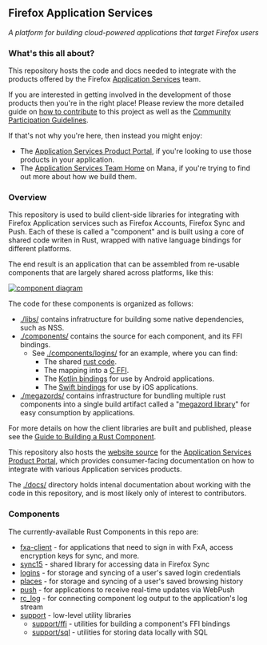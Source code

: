 ## Firefox Application Services

_A platform for building cloud-powered applications that target Firefox users_

### What's this all about?

This repository hosts the code and docs needed to integrate with the products offered by the Firefox
[Application Services](https://mana.mozilla.org/wiki/display/CLOUDSERVICES/Application+Services+Home)
team.

If you are interested in getting involved in the development of those products
then you're in the right place! Please review the more detailed guide on
[how to contribute](docs/contributing.md) to this project as well as
the [Community Participation Guidelines](https://www.mozilla.org/en-US/about/governance/policies/participation/).

If that's not why you're here, then instead you might enjoy:

* The [Application Services Product
  Portal](https://mozilla.github.io/application-services/), if you're looking to
  use those products in your application.
* The [Application Services Team Home](https://mana.mozilla.org/wiki/display/CLOUDSERVICES/Application+Services+Home)
  on Mana, if you're trying to find out more about how we build them.


### Overview

This repository is used to build client-side libraries for integrating with
Firefox Application services such as Firefox Accounts, Firefox Sync and Push.
Each of these is called a "component" and is built using a core of shared code
writen in Rust, wrapped with native language bindings for different platforms.

The end result is an application that can be assembled from re-usable components
that are largely shared across platforms, like this:

[![component diagram](https://docs.google.com/drawings/d/e/2PACX-1vTPOIIBsqvkWfecYOziEnv-hrkB9QbpZwcHyeyUB-p3-eP1w9L87vwnJMiGt-eO5r-K-XcHPl_YwjvU/pub?w=727&h=546)](https://docs.google.com/drawings/d/1WRv2AaOsutNdL8_E5UDsYg1sC6FKRJ9P0bBSoI7E19s/)

The code for these components is organized as follows:

* [./libs/](libs) contains infratructure for building some native dependencies,
  such as NSS.
* [./components/](components) contains the source for each component, and its
  FFI bindings.
  * See [./components/logins/](components/logins) for an example, where you can
    find:
    * The shared [rust code](components/logins/src).
    * The mapping into a [C FFI](components/logins/ffi).
    * The [Kotlin bindings](components/logins/android) for use by Android
      applications.
    * The [Swift bindings](components/logins/ios) for use by iOS applications.
* [./megazords/](megazords) contains infrastructure for bundling multiple rust
  components into a single build artifact called a "[megazord library](docs/design/megazords.md)"
  for easy consumption by applications.

For more details on how the client libraries are built and published, please see
the [Guide to Building a Rust Component](docs/howtos/building-a-rust-component.md).

This repository also hosts the [website source](website) for the [Application
Services Product Portal](https://mozilla.github.io/application-services/), which
provides consumer-facing documentation on how to integrate with various
Application services products.

The [./docs/](docs) directory holds intenal documentation about working with the
code in this repository, and is most likely only of interest to contributors.

### Components

The currently-available Rust Components in this repo are:

* [fxa-client](components/fxa-client) - for applications that need to sign in
  with FxA, access encryption keys for sync, and more.
* [sync15](components/sync15) - shared library for accessing data in Firefox
  Sync
* [logins](components/logins) - for storage and syncing of a user's saved login
  credentials
* [places](components/places) - for storage and syncing of a user's saved
  browsing history
* [push](components/push) - for applications to receive real-time updates via
  WebPush
* [rc_log](components/rc_log) - for connecting component log output to the
  application's log stream
* [support](components/support) - low-level utility libraries
  * [support/ffi](components/support/ffi) - utilities for building a component's
    FFI bindings
  * [support/sql](components/support/sql) - utilities for storing data locally
    with SQL
